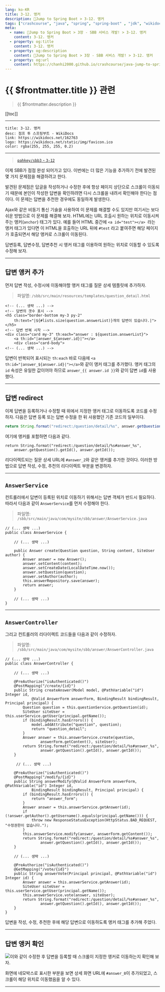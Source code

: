 ```yaml
---
lang: ko-KR
title: 3-12. 앵커
description: 🍃Jump to Spring Boot > 3-12. 앵커
tags: ["crashcourse", "java", "spring", "spring-boot" , "jdk", "wikidocs"]
meta:
  - name: 🍃Jump to Spring Boot > 3장 - SBB 서비스 개발! > 3-12. 앵커
    content: 3-12. 앵커
  - property: og:title
    content: 3-12. 앵커
  - property: og:description
    content: 🍃Jump to Spring Boot > 3장 - SBB 서비스 개발! > 3-12. 앵커
  - property: og:url
    content: https://chanhi2000.github.io/crashcourse/java-jump-to-spring-boot/03L.html
---
```


# {{ $frontmatter.title }} 관련

> {{ $frontmatter.description }}

[[toc]]

---

```card
title: 3-12. 앵커
desc: 점프 투 스프링부트 - WikiDocs
link: https://wikidocs.net/162763
logo: https://wikidocs.net/static/img/favicon.ico
color: rgba(255, 255, 255, 0.2)
```

---

> [<FontIcon icon="iconfont icon-github"/> `pahkey/sbb3` - <FontIcon icon="iconfont icon-folder"/> `3-12`](https://github.com/pahkey/sbb3/tree/3-12)

<YouTube id="-XFI5Q8d01w"/>

이제 SBB가 점점 완성 되어가고 있다. 이번에는 더 많은 기능을 추가하기 전에 발견된 몇 가지 문제점을 해결하려고 한다.

발견된 문제점은 답글을 작성하거나 수정한 후에 항상 페이지 상단으로 스크롤이 이동되기 때문에 본인이 작성한 답변을 확인하려면 다시 스크롤을 내려서 확인해야 한다는 점이다. 이 문제는 답변을 추천한 경우에도 동일하게 발생한다.

Ajax와 같은 비동기 통신 기술을 사용하여 이 문제를 해결할 수도 있지만 여기서는 보다 쉬운 방법으로 이 문제를 해결해 보자. HTML에는 URL 호출시 원하는 위치로 이동시켜 주는 앵커(`anchor`) 태그가 있다. 예를 들어 HTML 중간에 `<a id="test"></a> `라는 앵커 태그가 있다면 이 HTML을 호출하는 URL 뒤에 `#test` 라고 붙여주면 해당 페이지가 호출되면서 해당 앵커로 스크롤이 이동된다.

답변등록, 답변수정, 답변추천 시 앵커 태그를 이용하여 원하는 위치로 이동할 수 있도록 수정해 보자.

---

## 답변 앵커 추가

먼저 답변 작성, 수정시에 이동해야할 앵커 태그를 질문 상세 템플릿에 추가하자.

> 파일명: <FontIcon icon="iconfont icon-folder"/>`/sbb/src/main/resources/templates/`<FontIcon icon="iconfont icon-page"/>`question_detail.html`

```html{7}
<!-- (... 생략 ...) -->
<!-- 답변의 갯수 표시 -->
<h5 class="border-bottom my-3 py-2" 
    th:text="|${#lists.size(question.answerList)}개의 답변이 있습니다.|"></h5>
<!-- 답변 반복 시작 -->
<div class="card my-3" th:each="answer : ${question.answerList}">
    <a th:id="|answer_${answer.id}|"></a>
    <div class="card-body">
<!-- (... 생략 ...) -->
```

답변이 반복되어 표시되는 `th:each` 바로 다음에 `<a th:id="|answer_${answer.id}|"></a>`와 같이 앵커 태그를 추가했다. 앵커 태그의 `id` 속성은 유일한 값이어야 하므로 `answer_{{ answer.id }}`와 같이 답변 `id`를 사용했다.

---

## 답변 redirect

이제 답변을 등록하거나 수정할 때 위에서 지정한 앵커 태그로 이동하도록 코드를 수정하자. 다음은 답변 등록 또는 답변 수정을 한 뒤 사용했던 기존 코드의 일부이다.

```java
return String.format("redirect:/question/detail/%s", answer.getQuestion().getId());
```

여기에 앵커를 포함하면 다음과 같다.

```java{1,2}
return String.format("redirect:/question/detail/%s#answer_%s", 
    answer.getQuestion().getId(), answer.getId());
```

리다이렉트되는 질문 상세 URL에 `#answer_2`와 같은 앵커를 추가한 것이다. 이러한 방법으로 답변 작성, 수정, 추천의 리다이렉트 부분을 변경하자.

---

## `AnswerService`

컨트롤러에서 답변이 등록된 위치로 이동하기 위해서는 답변 객체가 반드시 필요하다. 따라서 다음과 같이 `AnswerService`를 먼저 수정해야 한다.

> 파일명: <FontIcon icon="iconfont icon-folder"/>`/sbb/src/main/java/com/mysite/sbb/answer/`<FontIcon icon="iconfont icon-java"/>`AnswerService.java`

```java{6,13}
// (... 생략 ...)
public class AnswerService {

    // (... 생략 ...)

    public Answer create(Question question, String content, SiteUser author) {
        Answer answer = new Answer();
        answer.setContent(content);
        answer.setCreateDate(LocalDateTime.now());
        answer.setQuestion(question);
        answer.setAuthor(author);
        this.answerRepository.save(answer);
        return answer;
    }

    // (... 생략 ...)
}
```

---

## `AnswerController`

그리고 컨트롤러의 리다이렉트 코드들을 다음과 같이 수정하자.

> 파일명: <FontIcon icon="iconfont icon-folder"/>`/sbb/src/main/java/com/mysite/sbb/answer/`<FontIcon icon="iconfont icon-java"/>`AnswerController.java`

```java{16-19,36-37,48-49}
// (... 생략 ...)
public class AnswerController {

    // (... 생략 ...)

    @PreAuthorize("isAuthenticated()")
    @PostMapping("/create/{id}")
    public String createAnswer(Model model, @PathVariable("id") Integer id, 
            @Valid AnswerForm answerForm, BindingResult bindingResult, Principal principal) {
        Question question = this.questionService.getQuestion(id);
        SiteUser siteUser = this.userService.getUser(principal.getName());
        if (bindingResult.hasErrors()) {
            model.addAttribute("question", question);
            return "question_detail";
        }
        Answer answer = this.answerService.create(question, 
                answerForm.getContent(), siteUser);
        return String.format("redirect:/question/detail/%s#answer_%s", 
                answer.getQuestion().getId(), answer.getId());
    }

     // (... 생략 ...)

    @PreAuthorize("isAuthenticated()")
    @PostMapping("/modify/{id}")
    public String answerModify(@Valid AnswerForm answerForm, @PathVariable("id") Integer id,
            BindingResult bindingResult, Principal principal) {
        if (bindingResult.hasErrors()) {
            return "answer_form";
        }
        Answer answer = this.answerService.getAnswer(id);
        if (!answer.getAuthor().getUsername().equals(principal.getName())) {
            throw new ResponseStatusException(HttpStatus.BAD_REQUEST, "수정권한이 없습니다.");
        }
        this.answerService.modify(answer, answerForm.getContent());
        return String.format("redirect:/question/detail/%s#answer_%s", 
                answer.getQuestion().getId(), answer.getId());
    }

    // (... 생략 ...)

    @PreAuthorize("isAuthenticated()")
    @GetMapping("/vote/{id}")
    public String answerVote(Principal principal, @PathVariable("id") Integer id) {
        Answer answer = this.answerService.getAnswer(id);
        SiteUser siteUser = this.userService.getUser(principal.getName());
        this.answerService.vote(answer, siteUser);
        return String.format("redirect:/question/detail/%s#answer_%s", 
                answer.getQuestion().getId(), answer.getId());
    }
}
```

답변을 작성, 수정, 추천한 후에 해당 답변으로 이동하도록 앵커 태그를 추가해 주었다.

---

## 답변 앵커 확인

![이와 같이 수정한 후 답변을 등록할 때 스크롤이 지정한 앵커로 이동하는지 확인해 보자.](https://wikidocs.net/images/page/162763/C_3-12_1.png)

화면에 네모박스로 표시한 부분을 보면 상세 화면 URL에 `#answer_8`이 추가되었고, 스크롤이 해당 위치로 이동했음을 알 수 있다.

---

<TagLinks />